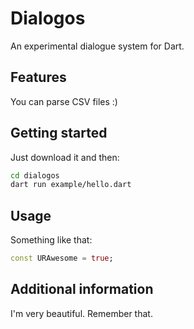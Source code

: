 # Dialogos

An experimental dialogue system for Dart.

## Features

You can parse CSV files :)

## Getting started

Just download it and then:

```sh
cd dialogos
dart run example/hello.dart
```

## Usage

Something like that:

```dart
const URAwesome = true;
```

## Additional information

I'm very beautiful. Remember that.

